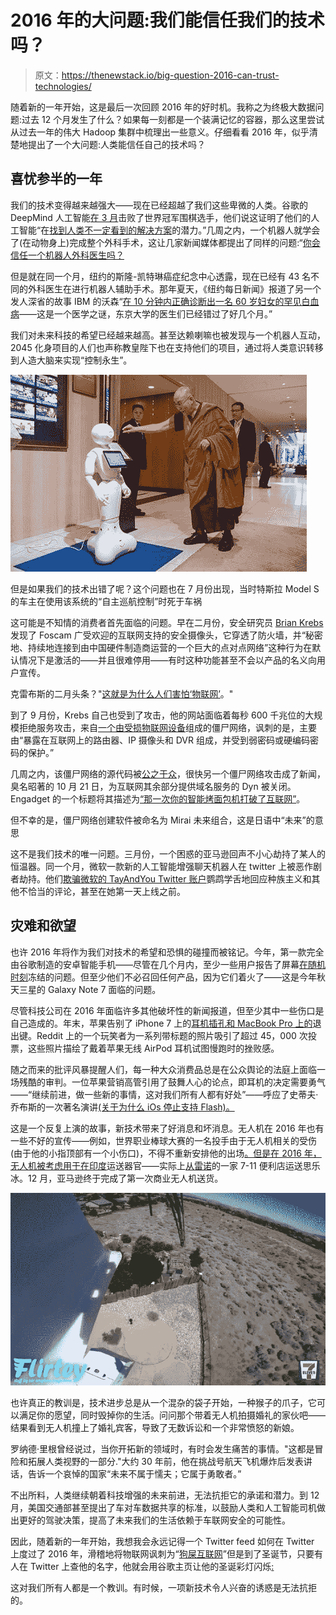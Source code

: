 # 2016 年的大问题:我们能信任我们的技术吗？

> 原文：<https://thenewstack.io/big-question-2016-can-trust-technologies/>

随着新的一年开始，这是最后一次回顾 2016 年的好时机。我称之为终极大数据问题:过去 12 个月发生了什么？如果每一刻都是一个装满记忆的容器，那么这里尝试从过去一年的伟大 Hadoop 集群中梳理出一些意义。仔细看看 2016 年，似乎清楚地提出了一个大问题:人类能信任自己的技术吗？

## 喜忧参半的一年

我们的技术变得越来越强大——现在已经超越了我们这些卑微的人类。谷歌的 DeepMind 人工智能[在 3 月](https://thenewstack.io/alphagos-win-human-go-champion-means-ai/)击败了世界冠军围棋选手，他们说这证明了他们的人工智能“在[找到人类不一定看到的解决方案](https://techcrunch.com/2016/03/17/google-defeating-go-champion-shows-ai-can-find-solutions-humans-dont-see/)的潜力。”几周之内，一个机器人就学会了(在动物身上)完成整个外科手术，这让几家新闻媒体都提出了同样的问题:“[你会信任一个机器人外科医生吗？](https://www.google.com/webhp?sourceid=chrome-instant&rlz=1C5CHFA_enUS690US690&ion=1&espv=2&ie=UTF-8#q=Would+you+trust+a+robot+surgeon%3F&tbm=nws)

但是就在同一个月，纽约的斯隆-凯特琳癌症纪念中心透露，现在已经有 43 名不同的外科医生在进行机器人辅助手术。那年夏天，《纽约每日新闻》报道了另一个发人深省的故事 IBM 的沃森“[在 10 分钟内正确诊断出一名 60 岁妇女的罕见白血病](http://www.nydailynews.com/news/world/ibm-watson-proper-diagnosis-doctors-stumped-article-1.2741857)——这是一个医学之谜，东京大学的医生们已经错过了好几个月。”

我们对未来科技的希望已经越来越高。甚至达赖喇嘛也被发现与一个机器人互动，2045 化身项目的人们也声称教皇陛下也在支持他们的项目，通过将人类意识转移到人造大脑来实现“控制永生”。

![Dalai Lama with robot - 13177115_10153635625212616_1994104640122033855_n](img/4eb08d538f522e89c2526d7e0145248f.png)

但是如果我们的技术出错了呢？这个问题也在 7 月份出现，当时特斯拉 Model S 的车主在使用该系统的“自主巡航控制”时死于车祸

这可能是不知情的消费者首先面临的问题。早在二月份，安全研究员 [Brian Krebs](https://krebsonsecurity.com/) 发现了 Foscam 广受欢迎的互联网支持的安全摄像头，它穿透了防火墙，并“秘密地、持续地连接到由中国硬件制造商运营的一个巨大的点对点网络”这种行为在默认情况下是激活的——并且很难停用——有时这种功能甚至不会以产品的名义向用户宣传。

克雷布斯的二月头条？"[这就是为什么人们害怕‘物联网’](https://krebsonsecurity.com/2016/02/this-is-why-people-fear-the-internet-of-things/)。"

到了 9 月份，Krebs 自己也受到了攻击，他的网站面临着每秒 600 千兆位的大规模拒绝服务攻击，来自[一个由受损物联网设备](https://krebsonsecurity.com/2016/02/this-is-why-people-fear-the-internet-of-things/)组成的僵尸网络，讽刺的是，主要由“暴露在互联网上的路由器、IP 摄像头和 DVR 组成，并受到弱密码或硬编码密码的保护。”

几周之内，该僵尸网络的源代码被[公之于众](http://www.pcworld.com/article/3132571/hackers-create-more-iot-botnets-with-mirai-source-code.html)，很快另一个僵尸网络攻击成了新闻，臭名昭著的 10 月 21 日，为互联网其余部分提供域名服务的 Dyn 被关闭。Engadget 的一个标题将其描述为[“那一次你的智能烤面包机打破了互联网”](https://www.engadget.com/2016/10/28/that-time-your-smart-toaster-broke-the-internet/)。

但不幸的是，僵尸网络创建软件被命名为 Mirai 未来组合，这是日语中“未来”的意思

这不是我们技术的唯一问题。三月份，一个困惑的亚马逊回声不小心劫持了某人的恒温器。同一个月，微软一款新的人工智能增强聊天机器人在 twitter 上被恶作剧者劫持。他们[欺骗微软的 TayAndYou Twitter 账户](https://thenewstack.io/requiem-tay-reactions-microsofts-teenaged-ai-gone-bad/)鹦鹉学舌地回应种族主义和其他不恰当的评论，甚至在她第一天上线之前。

## 灾难和欲望

也许 2016 年将作为我们对技术的希望和恐惧的碰撞而被铭记。今年，第一款完全由谷歌制造的安卓智能手机——尽管在几个月内，至少一些用户报告了屏幕[在随机时刻](http://www.techtimes.com/articles/190056/20161225/google-pixel-issues-some-pixels-keep-freezing-getting-randomly-unresponsive-for-minutes.htm)冻结的问题。但至少他们不必召回任何产品，因为它们着火了——这是今年秋天三星的 Galaxy Note 7 面临的问题。

尽管科技公司在 2016 年面临许多其他破坏性的新闻报道，但至少其中一些伤口是自己造成的。年末，苹果告别了 iPhone 7 上的[耳机插孔和 MacBook Pro 上的](http://www.theverge.com/2016/9/7/12823596/apple-iphone-7-no-headphone-jack-lightning-earbuds)退出键。Reddit 上的一个玩笑者为一系列带标题的照片吸引了超过 45，000 次投票，这些照片描绘了戴着苹果无线 AirPod 耳机试图慢跑时的挫败感。

随之而来的批评风暴提醒人们，每一种大众消费品总是在公众舆论的法庭上面临一场残酷的审判。一位苹果营销高管引用了鼓舞人心的论点，即耳机的决定需要勇气——“继续前进，做一些新的事情，这对我们所有人都有好处”——呼应了史蒂夫·乔布斯的一次著名演讲[(关于为什么 iOs 停止支持 Flash)。](https://9to5mac.com/2016/09/09/steve-jobs-quote-phil-schiller-iphone-7/)

这是一个反复上演的故事，新技术带来了好消息和坏消息。无人机在 2016 年也有一些不好的宣传——例如，世界职业棒球大赛的一名投手由于无人机相关的受伤(由于他的小指顶部有一个小伤口)，不得不重新安排他的出场[。但是在 2016 年，无人机被考虑用于](http://www.usatoday.com/story/sports/mlb/indians/2016/10/14/cleveland-indians-pitcher-trevor-bauer-mlb-playoffs-lacerated-finger/92067230/)[在印度](http://timesofindia.indiatimes.com/city/bengaluru/Bengaluru-may-give-India-drones-to-transport-organs/articleshow/52138236.cms)运送器官——实际上[从雷诺](https://thenewstack.io/seven-eleven-kicks-off-era-commercial-drone-deliveries/)的一家 7-11 便利店运送思乐冰。12 月，亚马逊终于完成了第一次商业无人机送货。

![Flirtey screencap from Drone video](img/deabab3903165f49f7b7b74c79c99842.png)

也许真正的教训是，技术进步总是从一个混杂的袋子开始，一种猴子的爪子，它可以满足你的愿望，同时毁掉你的生活。问问那个带着无人机拍摄婚礼的家伙吧——结果看到无人机撞上了婚礼宾客，导致了无数诉讼和一个非常愤怒的新娘。

罗纳德·里根曾经说过，当你开拓新的领域时，有时会发生痛苦的事情。"这都是冒险和拓展人类视野的一部分."大约 30 年前，他在挑战号航天飞机爆炸后发表讲话，告诉一个哀悼的国家“未来不属于懦夫；它属于勇敢者。”

不出所料，人类继续朝着科技增强的未来前进，无法抗拒它的承诺和潜力。到 12 月，美国交通部甚至提出了车对车数据共享的标准，以鼓励人类和人工智能司机做出更好的驾驶决策，提高了未来我们的生活依赖于车联网安全的可能性。

因此，随着新的一年开始，我想我会永远记得一个 Twitter feed 如何在 Twitter 上度过了 2016 年，滑稽地将物联网讽刺为“[狗屎互联网](https://twitter.com/internetofshit?ref_src=twsrc%5Egoogle%7Ctwcamp%5Eserp%7Ctwgr%5Eauthor)”但是到了圣诞节，只要有人在 Twitter 上查他的名字，他就会用谷歌主页让他的圣诞彩灯闪烁[:](https://twitter.com/internetofshit/status/813171159634219010)

这对我们所有人都是一个教训。有时候，一项新技术令人兴奋的诱惑是无法抗拒的。

<svg xmlns:xlink="http://www.w3.org/1999/xlink" viewBox="0 0 68 31" version="1.1"><title>Group</title> <desc>Created with Sketch.</desc></svg>